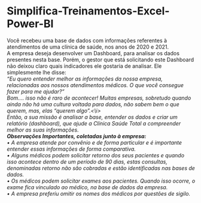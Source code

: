 # Simplifica-Treinamentos-Excel-Power-BI

Você recebeu uma base de dados com informações referentes à atendimentos de uma clínica de saúde, nos anos de 2020 e 2021.<br>
A empresa deseja desenvolver um Dashboard, para analisar os dados presentes nesta base. Porém, o gestor que está solicitando este Dashboard não deixou claro quais indicadores ele gostaria de analisar. Ele simplesmente lhe disse:<br>
<i>“Eu quero entender melhor as informações da nossa empresa, relacionadas aos nossos atendimentos médicos. O que você consegue fazer para me ajudar?”<br>
Bom.... isso não é raro de acontecer! Muitas empresas, sobretudo quando ainda não há uma cultura voltada para dados, não sabem bem o que querem, mas, elas “querem algo”.<\i><br>
Então, a sua missão é analisar a base, entender os dados e criar um relatório (dashboard), que ajude a Clínica Saúde Total a compreender melhor as suas informações.<br>
**Observações Importantes, coletadas junto à empresa:**<br>
•	A empresa atende por convênio e de forma particular e é importante entender essas informações de forma comparativa.<br>
•	Alguns médicos podem solicitar retorno dos seus pacientes e quando isso acontece dentro de um período de 90 dias, estas consultas, denominadas retorno não são cobradas e estão identificadas nas bases de dados.<br>
•	Os médicos podem solicitar exames aos pacientes. Quando isso ocorre, o exame fica vinculado ao médico, na base de dados da empresa.<br>
•	A empresa preferiu omitir os nomes dos médicos por questões de sigilo.
